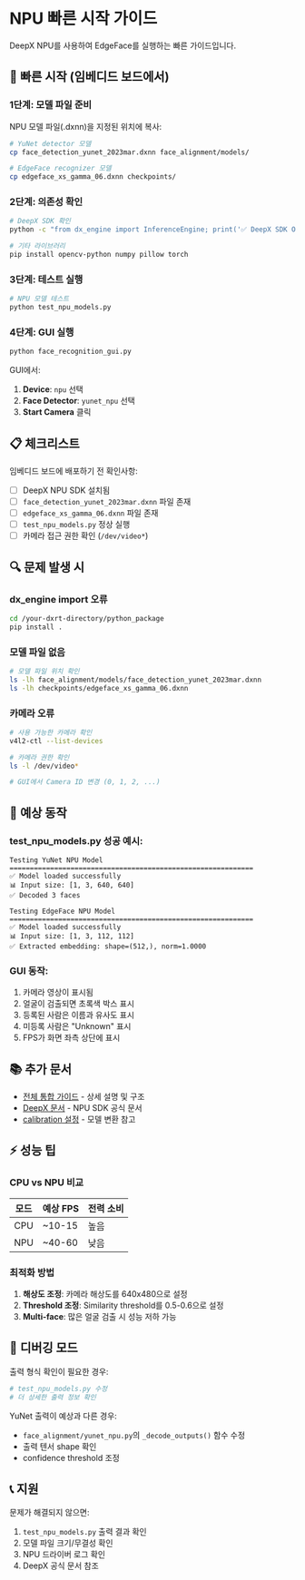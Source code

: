 # NPU 빠른 시작 가이드

DeepX NPU를 사용하여 EdgeFace를 실행하는 빠른 가이드입니다.

## 🚀 빠른 시작 (임베디드 보드에서)

### 1단계: 모델 파일 준비

NPU 모델 파일(.dxnn)을 지정된 위치에 복사:

```bash
# YuNet detector 모델
cp face_detection_yunet_2023mar.dxnn face_alignment/models/

# EdgeFace recognizer 모델
cp edgeface_xs_gamma_06.dxnn checkpoints/
```

### 2단계: 의존성 확인

```bash
# DeepX SDK 확인
python -c "from dx_engine import InferenceEngine; print('✅ DeepX SDK OK')"

# 기타 라이브러리
pip install opencv-python numpy pillow torch
```

### 3단계: 테스트 실행

```bash
# NPU 모델 테스트
python test_npu_models.py
```

### 4단계: GUI 실행

```bash
python face_recognition_gui.py
```

GUI에서:
1. **Device**: `npu` 선택
2. **Face Detector**: `yunet_npu` 선택
3. **Start Camera** 클릭

## 📋 체크리스트

임베디드 보드에 배포하기 전 확인사항:

- [ ] DeepX NPU SDK 설치됨
- [ ] `face_detection_yunet_2023mar.dxnn` 파일 존재
- [ ] `edgeface_xs_gamma_06.dxnn` 파일 존재
- [ ] `test_npu_models.py` 정상 실행
- [ ] 카메라 접근 권한 확인 (`/dev/video*`)

## 🔍 문제 발생 시

### dx_engine import 오류
```bash
cd /your-dxrt-directory/python_package
pip install .
```

### 모델 파일 없음
```bash
# 모델 파일 위치 확인
ls -lh face_alignment/models/face_detection_yunet_2023mar.dxnn
ls -lh checkpoints/edgeface_xs_gamma_06.dxnn
```

### 카메라 오류
```bash
# 사용 가능한 카메라 확인
v4l2-ctl --list-devices

# 카메라 권한 확인
ls -l /dev/video*

# GUI에서 Camera ID 변경 (0, 1, 2, ...)
```

## 🎯 예상 동작

### test_npu_models.py 성공 예시:

```
Testing YuNet NPU Model
============================================================
✅ Model loaded successfully
📊 Input size: [1, 3, 640, 640]
✅ Decoded 3 faces

Testing EdgeFace NPU Model
============================================================
✅ Model loaded successfully
📊 Input size: [1, 3, 112, 112]
✅ Extracted embedding: shape=(512,), norm=1.0000
```

### GUI 동작:

1. 카메라 영상이 표시됨
2. 얼굴이 검출되면 초록색 박스 표시
3. 등록된 사람은 이름과 유사도 표시
4. 미등록 사람은 "Unknown" 표시
5. FPS가 화면 좌측 상단에 표시

## 📚 추가 문서

- [전체 통합 가이드](NPU_INTEGRATION.md) - 상세 설명 및 구조
- [DeepX 문서](npu_calibration/deepX_document/) - NPU SDK 공식 문서
- [calibration 설정](npu_calibration/) - 모델 변환 참고

## ⚡ 성능 팁

### CPU vs NPU 비교

| 모드 | 예상 FPS | 전력 소비 |
|------|----------|-----------|
| CPU  | ~10-15   | 높음      |
| NPU  | ~40-60   | 낮음      |

### 최적화 방법

1. **해상도 조정**: 카메라 해상도를 640x480으로 설정
2. **Threshold 조정**: Similarity threshold를 0.5-0.6으로 설정
3. **Multi-face**: 많은 얼굴 검출 시 성능 저하 가능

## 🐛 디버깅 모드

출력 형식 확인이 필요한 경우:

```python
# test_npu_models.py 수정
# 더 상세한 출력 정보 확인
```

YuNet 출력이 예상과 다른 경우:
- `face_alignment/yunet_npu.py`의 `_decode_outputs()` 함수 수정
- 출력 텐서 shape 확인
- confidence threshold 조정

## 📞 지원

문제가 해결되지 않으면:
1. `test_npu_models.py` 출력 결과 확인
2. 모델 파일 크기/무결성 확인
3. NPU 드라이버 로그 확인
4. DeepX 공식 문서 참조
